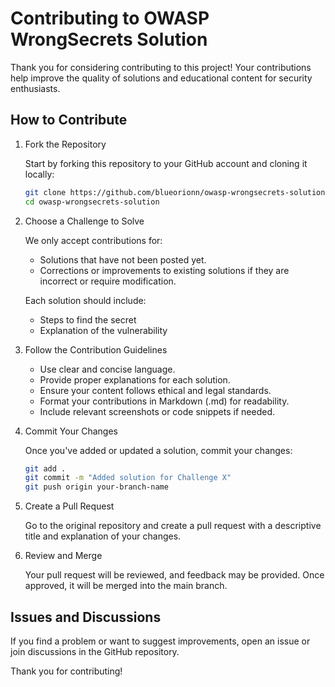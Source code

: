# Contributing to OWASP WrongSecrets Solution

Thank you for considering contributing to this project! Your contributions help improve the quality of solutions and educational content for security enthusiasts.

## How to Contribute

1. Fork the Repository

    Start by forking this repository to your GitHub account and cloning it locally:

    ```bash
    git clone https://github.com/blueorionn/owasp-wrongsecrets-solution.git
    cd owasp-wrongsecrets-solution
    ```

2. Choose a Challenge to Solve

    We only accept contributions for:
    - Solutions that have not been posted yet.
    - Corrections or improvements to existing solutions if they are incorrect or require modification.

    Each solution should include:
    - Steps to find the secret
    - Explanation of the vulnerability

3. Follow the Contribution Guidelines

    - Use clear and concise language.
    - Provide proper explanations for each solution.
    - Ensure your content follows ethical and legal standards.
    - Format your contributions in Markdown (.md) for readability.
    - Include relevant screenshots or code snippets if needed.

4. Commit Your Changes

    Once you've added or updated a solution, commit your changes:

    ```bash
    git add .
    git commit -m "Added solution for Challenge X"
    git push origin your-branch-name
    ```

5. Create a Pull Request

    Go to the original repository and create a pull request with a descriptive title and explanation of your changes.

6. Review and Merge

    Your pull request will be reviewed, and feedback may be provided. Once approved, it will be merged into the main branch.

## Issues and Discussions

If you find a problem or want to suggest improvements, open an issue or join discussions in the GitHub repository.

Thank you for contributing!
